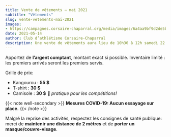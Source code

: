 ```yaml
---
title: Vente de vêtements – mai 2021
subtitle: "Vêtements"
slug: vente-vetements-mai-2021
images:
- https://campagnes.corsaire-chaparral.org/media/images/6a4aa9bf9d2de5b690a3dcc8e7c80342.jpeg
date: 2021-05-14
author: Club d’athlétisme Corsaire-Chaparral
description: Une vente de vêtements aura lieu de 10h30 à 12h samedi 22 mai 2021.
---
```


Apportez de **l’argent comptant**, montant exact si possible.
Inventaire limité : les premiers arrivés seront les premiers servis.

Grille de prix:

- Kangourou : **55 $**
- T-shirt : **30 $**
- Camisole : **30 $** 🎽 *pratique pour les compétitions!*

{{< note well-secondary >}}
**Mesures COVID-19: Aucun essayage sur place.**
{{< /note >}}

Malgré la reprise des activités, respectez les consignes de santé publique:
merci de **maintenir une distance de 2 mètres** et de **porter un masque/couvre-visage**.
